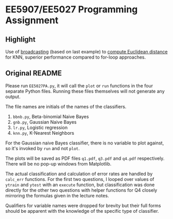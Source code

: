 # EE5907/EE5027 Programming Assignment

## Highlight
Use of [broadcasting](https://numpy.org/doc/1.21/user/basics.broadcasting.html) (based on last example) to [compute Euclidean distance](EE5027PA/knn.py#L19) for KNN, superior performance compared to for-loop approaches.

## Original README

Please run `EE5027PA.py`, it will call the `plot` or `run` functions in the four separate Python files. Running these files themselves will not generate any output.

The file names are initials of the names of the classifiers.
1. `bbnb.py`, Beta-binomial Naive Bayes
2. `gnb.py`, Gaussian Naive Bayes
3. `lr.py`, Logistic regression
4. `knn.py`, K-Nearest Neighbors

For the Gaussian naive Bayes classifier, there is no variable to plot against, so it's invoked by `run` and not `plot`.

The plots will be saved as PDF files `q1.pdf`, `q3.pdf` and `q4.pdf` respectively. There will be no pop-up windows from Matplotlib.

The actual classification and calculation of error rates are handled by `calc_err` functions. For the first two questions, I looped over values of `ytrain` and `ytest` with an `execute` function, but classification was done directly for the other two questions with helper functions for Q4 closely mirroring the formulas given in the lecture notes.

Qualifiers for variable names were dropped for brevity but their full forms should be apparent with the knowledge of the specific type of classifier.
